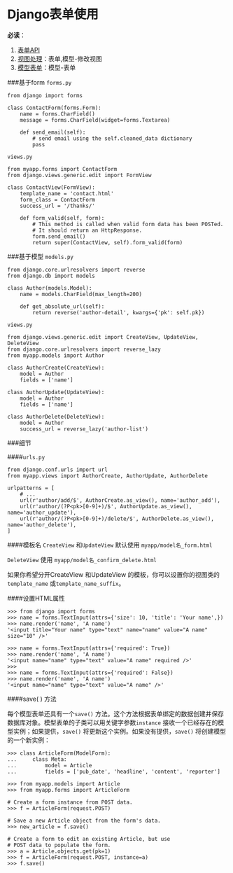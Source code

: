 Django表单使用
===
__必读__：
1. [表单](http://python.usyiyi.cn/django_182/topics/forms/index.html)[API](http://python.usyiyi.cn/django_182/ref/forms/api.html)
2. [视图处理](http://python.usyiyi.cn/django_182/topics/class-based-views/generic-editing.html)：表单,模型-修改视图
3. [模型表单](http://python.usyiyi.cn/django_182/topics/forms/modelforms.html)：模型-表单

###基于form
`forms.py`
```
from django import forms

class ContactForm(forms.Form):
    name = forms.CharField()
    message = forms.CharField(widget=forms.Textarea)

    def send_email(self):
        # send email using the self.cleaned_data dictionary
        pass
```
`views.py`
```
from myapp.forms import ContactForm
from django.views.generic.edit import FormView

class ContactView(FormView):
    template_name = 'contact.html'
    form_class = ContactForm
    success_url = '/thanks/'

    def form_valid(self, form):
        # This method is called when valid form data has been POSTed.
        # It should return an HttpResponse.
        form.send_email()
        return super(ContactView, self).form_valid(form)
```

###基于模型
`models.py`
```
from django.core.urlresolvers import reverse
from django.db import models

class Author(models.Model):
    name = models.CharField(max_length=200)

    def get_absolute_url(self):
        return reverse('author-detail', kwargs={'pk': self.pk})
```
`views.py`
```
from django.views.generic.edit import CreateView, UpdateView, DeleteView
from django.core.urlresolvers import reverse_lazy
from myapp.models import Author

class AuthorCreate(CreateView):
    model = Author
    fields = ['name']

class AuthorUpdate(UpdateView):
    model = Author
    fields = ['name']

class AuthorDelete(DeleteView):
    model = Author
    success_url = reverse_lazy('author-list')
```
###细节

####`urls.py`

```
from django.conf.urls import url
from myapp.views import AuthorCreate, AuthorUpdate, AuthorDelete

urlpatterns = [
    # ...
    url(r'author/add/$', AuthorCreate.as_view(), name='author_add'),
    url(r'author/(?P<pk>[0-9]+)/$', AuthorUpdate.as_view(), name='author_update'),
    url(r'author/(?P<pk>[0-9]+)/delete/$', AuthorDelete.as_view(), name='author_delete'),
]
```
####模板名
`CreateView` 和`UpdateView` 默认使用 `myapp/model名_form.html`

`DeleteView` 使用 `myapp/model名_confirm_delete.html`

如果你希望分开CreateView 和UpdateView 的模板，你可以设置你的视图类的`template_name` 或`template_name_suffix`。

####设置HTML属性
```
>>> from django import forms
>>> name = forms.TextInput(attrs={'size': 10, 'title': 'Your name',})
>>> name.render('name', 'A name')
'<input title="Your name" type="text" name="name" value="A name" size="10" />'
```
```
>>> name = forms.TextInput(attrs={'required': True})
>>> name.render('name', 'A name')
'<input name="name" type="text" value="A name" required />'
>>>
>>> name = forms.TextInput(attrs={'required': False})
>>> name.render('name', 'A name')
'<input name="name" type="text" value="A name" />'
```

####save( ) 方法

每个模型表单还具有一个`save()` 方法。这个方法根据表单绑定的数据创建并保存数据库对象。模型表单的子类可以用关键字参数`instance` 接收一个已经存在的模型实例；如果提供，`save()` 将更新这个实例。如果没有提供，`save()` 将创建模型的一个新实例：
```
>>> class ArticleForm(ModelForm):
...     class Meta:
...         model = Article
...         fields = ['pub_date', 'headline', 'content', 'reporter']

>>> from myapp.models import Article
>>> from myapp.forms import ArticleForm

# Create a form instance from POST data.
>>> f = ArticleForm(request.POST)

# Save a new Article object from the form's data.
>>> new_article = f.save()

# Create a form to edit an existing Article, but use
# POST data to populate the form.
>>> a = Article.objects.get(pk=1)
>>> f = ArticleForm(request.POST, instance=a)
>>> f.save()
```
